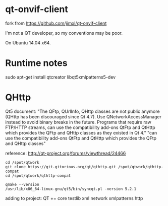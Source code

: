 qt-onvif-client
===============

fork from https://github.com/jimxl/qt-onvif-client

I'm not a QT developer, so my conventions may be poor.

On Ubuntu 14.04 x64.


Runtime notes
==================
sudo apt-get install qtcreator libqt5xmlpatterns5-dev

QHttp
===========
Qt5 document: "The QFtp, QUrlInfo, QHttp classes are not public anymore (QHttp has been discouraged since Qt 4.7). Use QNetworkAccessManager instead to avoid binary breaks in the future. Programs that require raw FTP/HTTP streams, can use the compatibility add-ons QtFtp and QtHttp which provides the QFtp and QHttp classes as they existed in Qt 4."
"can use the compatibility add-ons QtFtp and QtHttp which provides the QFtp and QHttp classes"

reference: http://qt-project.org/forums/viewthread/24466

    cd /spot/qtwork
    git clone https://git.gitorious.org/qt/qthttp.git /spot/qtwork/qthttp-compat
    cd /spot/qtwork/qthttp-compat

    qmake --version
    /usr/lib/x86_64-linux-gnu/qt5/bin/syncqt.pl -version 5.2.1

adding to project:
    QT       += core testlib xml network xmlpatterns http
